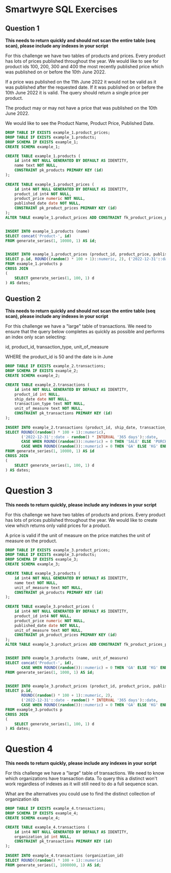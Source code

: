 # Smartwyre SQL Exercises
## Question 1

**This needs to return quickly and should not scan the entire table (seq scan), please include any indexes in your script**

For this challenge we have two tables of products and prices. Every product has lots of prices published throughout the year. We would like to see for product ids 100, 200, 300 and 400 the most recently published price which was published on or before the 10th June 2022.

If a price was published on the 11th June 2022 it would not be valid as it was published after the requested date. If it was published on or before the 10th June 2022 it is valid.  The query should return a single price per product.

The product may or may not have a price that was published on the 10th June 2022.

We would like to see the Product Name, Product Price, Published Date.

``` sql
DROP TABLE IF EXISTS example_1.product_prices;
DROP TABLE IF EXISTS example_1.products;
DROP SCHEMA IF EXISTS example_1;
CREATE SCHEMA example_1;

CREATE TABLE example_1.products (
	id int4 NOT NULL GENERATED BY DEFAULT AS IDENTITY,
	name text NOT NULL,
	CONSTRAINT pk_products PRIMARY KEY (id)
);
 
CREATE TABLE example_1.product_prices (
	id int4 NOT NULL GENERATED BY DEFAULT AS IDENTITY,
	product_id int4 NOT NULL,
	product_price numeric NOT NULL,
	published_date date NOT NULL,
	CONSTRAINT pk_product_prices PRIMARY KEY (id)
);
ALTER TABLE example_1.product_prices ADD CONSTRAINT fk_product_prices_product FOREIGN KEY (product_id) REFERENCES example_1.products(id) ON DELETE CASCADE;


INSERT INTO example_1.products (name)
SELECT concat('Product-', id) 
FROM generate_series(1, 10000, 1) AS id;


INSERT INTO example_1.product_prices (product_id, product_price, published_date)
SELECT p.id, ROUND((random() * 100 + 1)::numeric, 2), ('2022-12-31'::date - random() * INTERVAL '365 days')::date
FROM example_1.products p
CROSS JOIN 
(
	SELECT generate_series(1, 100, 1) d
) AS dates;
```

## Question 2
**This needs to return quickly and should not scan the entire table (seq scan), please include any indexes in your script**

For this challenge we have a "large" table of transactions. We need to ensure that the query below completes as quickly as possible and performs an index only scan selecting:

id, product_id, transaction_type, unit_of_measure

WHERE the product_id is 50 and the date is in June

``` sql
DROP TABLE IF EXISTS example_2.transactions;
DROP SCHEMA IF EXISTS example_2;
CREATE SCHEMA example_2;

CREATE TABLE example_2.transactions (
	id int4 NOT NULL GENERATED BY DEFAULT AS IDENTITY,
	product_id int NULL,
	ship_date date NOT NULL,
	transaction_type text NOT NULL,
	unit_of_measure text NOT NULL,
	CONSTRAINT pk_transactions PRIMARY KEY (id)
);
 
INSERT INTO example_2.transactions (product_id, ship_date, transaction_type, unit_of_measure)
SELECT ROUND((random() * 100 + 1)::numeric),
	   ('2022-12-31'::date - random() * INTERVAL '365 days')::date,
	   CASE WHEN ROUND((random())::numeric) = 0 THEN 'SALE' ELSE 'PURCHASE' END, 
       CASE WHEN ROUND((random())::numeric) = 0 THEN 'GA' ELSE 'KG' END
FROM generate_series(1, 10000, 1) AS id
CROSS JOIN 
(
	SELECT generate_series(1, 100, 1) d
) AS dates;
```

# Question 3
**This needs to return quickly, please include any indexes in your script**

For this challenge we have two tables of products and prices. Every product has lots of prices published throughout the year. We would like to create view which returns only valid prices for a product.

A price is valid if the unit of measure on the price matches the unit of measure on the product.

``` sql
DROP TABLE IF EXISTS example_3.product_prices;
DROP TABLE IF EXISTS example_3.products;
DROP SCHEMA IF EXISTS example_3;
CREATE SCHEMA example_3;

CREATE TABLE example_3.products (
	id int4 NOT NULL GENERATED BY DEFAULT AS IDENTITY,
	name text NOT NULL,
	unit_of_measure text NOT NULL,
	CONSTRAINT pk_products PRIMARY KEY (id)
);
 
CREATE TABLE example_3.product_prices (
	id int4 NOT NULL GENERATED BY DEFAULT AS IDENTITY,
	product_id int4 NOT NULL,
	product_price numeric NOT NULL,
	published_date date NOT NULL,
	unit_of_measure text NOT NULL,
	CONSTRAINT pk_product_prices PRIMARY KEY (id)
);
ALTER TABLE example_3.product_prices ADD CONSTRAINT fk_product_prices_product FOREIGN KEY (product_id) REFERENCES example_3.products(id) ON DELETE CASCADE;


INSERT INTO example_3.products (name, unit_of_measure)
SELECT concat('Product-', id),
       CASE WHEN ROUND((random())::numeric) = 0 THEN 'GA' ELSE 'KG' END
FROM generate_series(1, 1000, 1) AS id;


INSERT INTO example_3.product_prices (product_id, product_price, published_date, unit_of_measure)
SELECT p.id,
       ROUND((random() * 100 + 1)::numeric, 2), 
       ('2022-12-31'::date - random() * INTERVAL '365 days')::date,
       CASE WHEN ROUND((random())::numeric) = 0 THEN 'GA' ELSE 'KG' END
FROM example_3.products p
CROSS JOIN 
(
	SELECT generate_series(1, 100, 1) d
) AS dates;
```

# Question 4
**This needs to return quickly, please include any indexes in your script**

For this challenge we have a "large" table of transactions. We need to know which organizations have transaction data.  To query this a distinct won't work regardless of indexes as it will still need to do a full sequence scan.

What are the alternatives you could use to find the distinct collection of organization ids

``` sql
DROP TABLE IF EXISTS example_4.transactions;
DROP SCHEMA IF EXISTS example_4;
CREATE SCHEMA example_4;

CREATE TABLE example_4.transactions (
	id int4 NOT NULL GENERATED BY DEFAULT AS IDENTITY,
	organization_id int NULL,
	CONSTRAINT pk_transactions PRIMARY KEY (id)
);
 
INSERT INTO example_4.transactions (organization_id)
SELECT ROUND((random() * 100 + 1)::numeric)
FROM generate_series(1, 1000000, 1) AS id;
```
